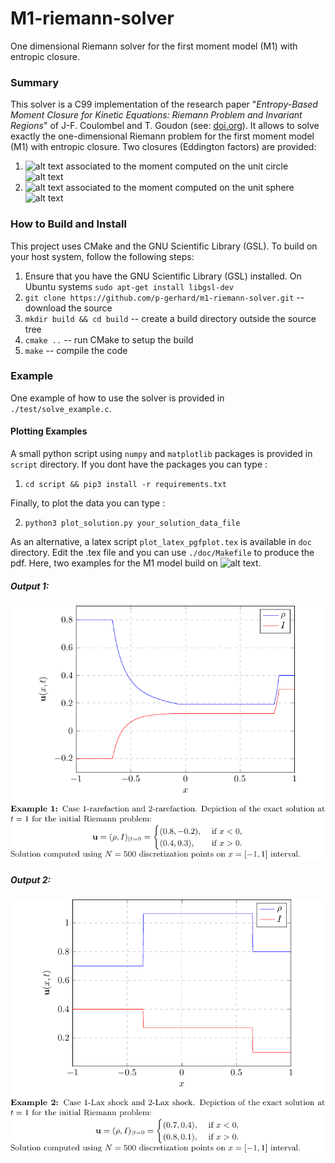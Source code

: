 # M1-riemann-solver
One dimensional Riemann solver for the first moment model (M1) with entropic closure.

### Summary
This solver is a C99 implementation of the research paper "*Entropy-Based Moment Closure for Kinetic Equations: Riemann Problem and Invariant Regions*" of J-F. Coulombel and T. Goudon (see: [doi.org](https://doi.org/10.1142/S0219891606000951 "doi.org")). It allows to solve exactly the one-dimensional Riemann problem for the first moment model (M1) with entropic closure. Two closures (Eddington factors) are provided:
1. ![alt text](https://render.githubusercontent.com/render/math?math=\chi_1) associated to the moment computed on the unit circle ![alt text](https://render.githubusercontent.com/render/math?math=\mathbb{S}^1)
2. ![alt text](https://render.githubusercontent.com/render/math?math=\chi_2) associated to the moment computed on the unit sphere ![alt text](https://render.githubusercontent.com/render/math?math=\mathbb{S}^2)

### How to Build and Install
This project uses CMake and the GNU Scientific Library (GSL). To build on your host system, follow the following steps:
1. Ensure that you have the GNU Scientific Library (GSL) installed. On Ubuntu systems `sudo apt-get install libgsl-dev`
2. `git clone https://github.com/p-gerhard/m1-riemann-solver.git` -- download the source
3. `mkdir build && cd build` -- create a build directory outside the source tree
4. `cmake ..` -- run CMake to setup the build
5. `make` -- compile the code

### Example
One example of how to use the solver is provided in `./test/solve_example.c`.

#### Plotting Examples
A small python script using `numpy` and `matplotlib` packages is provided in `script` directory. 
If you dont have the packages you can type :
1. `cd script && pip3 install -r requirements.txt`

Finally, to plot the data you can type :

2. `python3 plot_solution.py your_solution_data_file`

As an alternative, a latex script `plot_latex_pgfplot.tex` is available in `doc` directory. 
Edit the .tex file and you can use `./doc/Makefile` to produce the pdf. Here, two examples for the M1 model build on ![alt text](https://render.githubusercontent.com/render/math?math=\mathbb{S}^2).

##### Output 1:

![r1r2](doc/example_r1r2.png) 

##### Output 2:

![s1s2](doc/example_s1s2.png)
